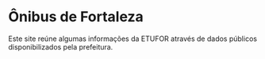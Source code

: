 # Ônibus de Fortaleza

Este site reúne algumas informações da ETUFOR através de dados públicos disponibilizados pela prefeitura.
